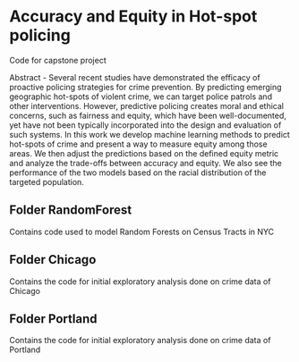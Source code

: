 # Accuracy and Equity in Hot-spot policing
Code for capstone project

Abstract - Several recent studies have demonstrated the efficacy of proactive policing strategies for crime prevention. By predicting emerging geographic hot-spots of violent crime, we can target police patrols and other interventions. However, predictive policing creates moral and ethical concerns, such as fairness and equity, which have been well-documented, yet have not been typically incorporated into the design and evaluation of such systems. In this work we develop machine learning methods to predict hot-spots of crime and present a way to measure equity among those areas. We then adjust the predictions based on the defined equity metric and analyze the trade-offs between accuracy and equity. We also see the performance of the two models based on the racial distribution of the targeted population.

## Folder RandomForest
Contains code used to model Random Forests on Census Tracts in NYC

## Folder Chicago
Contains the code for initial exploratory analysis done on crime data of Chicago

## Folder Portland
Contains the code for initial exploratory analysis done on crime data of Portland


